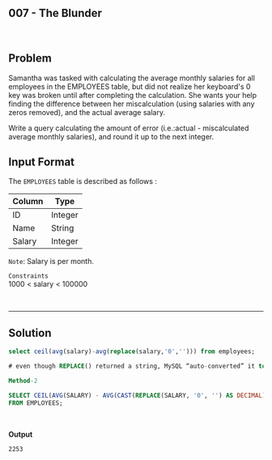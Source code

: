 ## 007 - The Blunder
<br>

## Problem
Samantha was tasked with calculating the average monthly salaries for all employees in the EMPLOYEES table, but did not realize her keyboard's  0 key was broken until after completing the calculation. She wants your help finding the difference between her miscalculation (using salaries with any zeros removed), and the actual average salary.

Write a query calculating the amount of error (i.e.:actual - miscalculated  average monthly salaries), and round it up to the next integer.

## Input Format

The `EMPLOYEES` table is described as follows :


|  Column | Type |
|---|---|
| ID  | Integer |
| Name | String  |
| Salary  | Integer |


`Note`: Salary is per month.

`Constraints`
<br>
1000 < salary < 100000


<br>

---

## Solution


```SQL
select ceil(avg(salary)-avg(replace(salary,'0',''))) from employees;

# even though REPLACE() returned a string, MySQL “auto-converted” it to a number because of the + operation.

Method-2

SELECT CEIL(AVG(SALARY) - AVG(CAST(REPLACE(SALARY, '0', '') AS DECIMAL))) AS error
FROM EMPLOYEES;

```

<br>

**Output**

```
2253
```
